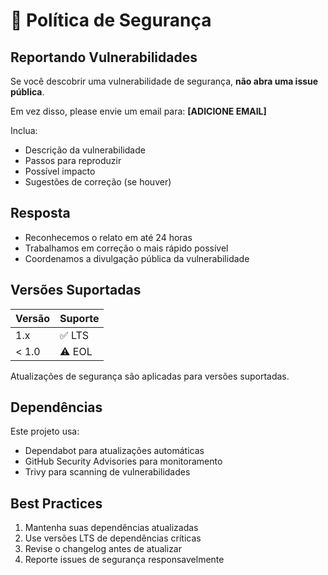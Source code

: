 # 🔐 Política de Segurança

## Reportando Vulnerabilidades

Se você descobrir uma vulnerabilidade de segurança, **não abra uma issue pública**. 

Em vez disso, please envie um email para: **[ADICIONE EMAIL]**

Inclua:
- Descrição da vulnerabilidade
- Passos para reproduzir
- Possível impacto
- Sugestões de correção (se houver)

## Resposta

- Reconhecemos o relato em até 24 horas
- Trabalhamos em correção o mais rápido possível
- Coordenamos a divulgação pública da vulnerabilidade

## Versões Suportadas

| Versão | Suporte |
|--------|---------|
| 1.x    | ✅ LTS  |
| < 1.0  | ⚠️ EOL  |

Atualizações de segurança são aplicadas para versões suportadas.

## Dependências

Este projeto usa:
- Dependabot para atualizações automáticas
- GitHub Security Advisories para monitoramento
- Trivy para scanning de vulnerabilidades

## Best Practices

1. Mantenha suas dependências atualizadas
2. Use versões LTS de dependências críticas
3. Revise o changelog antes de atualizar
4. Reporte issues de segurança responsavelmente
